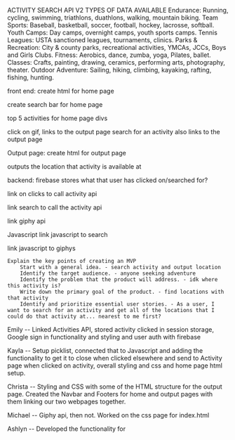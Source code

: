 ACTIVITY SEARCH API V2
TYPES OF DATA AVAILABLE
Endurance:  Running, cycling, swimming, triathlons, duathlons, walking, mountain biking.
Team Sports: Baseball, basketball, soccer, football, hockey, lacrosse, softball.
Youth Camps:  Day camps, overnight camps, youth sports camps.
Tennis Leagues:  USTA sanctioned leagues, tournaments, clinics.
Parks & Recreation: City & county parks, recreational activities, YMCAs, JCCs, Boys and Girls Clubs.
Fitness:  Aerobics, dance, zumba, yoga, Pilates, ballet.
Classes: Crafts, painting, drawing, ceramics, performing arts, photography, theater.
Outdoor Adventure:  Sailing, hiking, climbing, kayaking, rafting, fishing, hunting.


front end: 
create html for home page 

create search bar for home page 

top 5 activities for home page divs 

click on gif, links to the output page 
search for an activity also links to the output page 

Output page: 
create html for output page 

outputs the location that activity is available at 

backend:
firebase stores what that user has clicked on/searched for? 

link on clicks to call activity api

link search to call the activity api 

link giphy api 

Javascript 
link javascript to search 

link javascript to giphys 


    Explain the key points of creating an MVP
        Start with a general idea. - search activity and output location
        Identify the target audience. - anyone seeking adventure
        Identify the problem that the product will address. - idk where this activity is? 
        Write down the primary goal of the product. - find locations with that activity 
        Identify and prioritize essential user stories. - As a user, I want to search for an activity and get all of the locations that I could do that activity at... nearest to me first? 

Emily -- Linked Activities API, stored activity clicked in session storage, Google sign in functionality and styling and user auth with firebase

Kayla -- Setup picklist, connected that to Javascript and adding the functionality to get it to close when clicked elsewhere and send to Activity page when clicked on activity, overall styling and css and home page html setup.

Christa -- Styling and CSS with some of the HTML structure for the output page.  Created the Navbar and Footers for home and output pages with them linking our two webpages together. 

Michael -- Giphy api, then not. Worked on the css page for index.html

Ashlyn -- Developed the functionality for 

<!-- 
Weather API Request
The base URL for our weather API is 
https://www.amdoren.com/api/weather.php

Request Parameters
All the API request parameters are required.
Parameter   Description
api_key    Your assigned API key.
lat     Latitude of the location for which you would like to retrieve the weather forecast.
lon     Longitude of the location for which you would like to retrieve the weather forecast.

Please note that our Free Plan requires you to display the following message prominently with a backlink:
Powered by <a href="https://www.amdoren.com">Amdoren</a> -->

